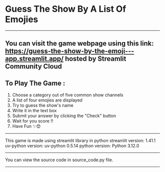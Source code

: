 # Guess The Show By A List Of Emojies
---------------------------------------
You can visit the game webpage using this link:
https://guess-the-show-by-the-emoji---app.streamlit.app/
hosted by **Streamlit Community Cloud**
---------------------------------------

## To Play The Game :
  1. Choose a category out of five common show channels
  2. A list of four emojies are displayed
  3. Try to guess the show's name
  4. Write it in the text box
  5. Submit your answer by clicking the "Check" button
  6. Wait for you score !!
  7. Have Fun ✨😍
 
---------------------------------------

This game is made using streamlit library in python 
streamlit version: 1.41.1
uv-python version: uv-python 0.5.14
python version: Python 3.12.0

---------------------------------------

You can view the source code in source_code.py file.

---------------------------------------
